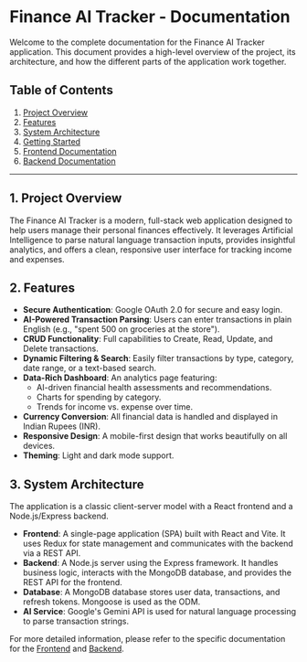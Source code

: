 # Finance AI Tracker - Documentation

Welcome to the complete documentation for the Finance AI Tracker application. This document provides a high-level overview of the project, its architecture, and how the different parts of the application work together.

## Table of Contents

1.  [Project Overview](#project-overview)
2.  [Features](#features)
3.  [System Architecture](#system-architecture)
4.  [Getting Started](./README.md#getting-started)
5.  [Frontend Documentation](./frontend.md)
6.  [Backend Documentation](./backend.md)

---

## 1. Project Overview

The Finance AI Tracker is a modern, full-stack web application designed to help users manage their personal finances effectively. It leverages Artificial Intelligence to parse natural language transaction inputs, provides insightful analytics, and offers a clean, responsive user interface for tracking income and expenses.

## 2. Features

-   **Secure Authentication**: Google OAuth 2.0 for secure and easy login.
-   **AI-Powered Transaction Parsing**: Users can enter transactions in plain English (e.g., "spent 500 on groceries at the store").
-   **CRUD Functionality**: Full capabilities to Create, Read, Update, and Delete transactions.
-   **Dynamic Filtering & Search**: Easily filter transactions by type, category, date range, or a text-based search.
-   **Data-Rich Dashboard**: An analytics page featuring:
    -   AI-driven financial health assessments and recommendations.
    -   Charts for spending by category.
    -   Trends for income vs. expense over time.
-   **Currency Conversion**: All financial data is handled and displayed in Indian Rupees (INR).
-   **Responsive Design**: A mobile-first design that works beautifully on all devices.
-   **Theming**: Light and dark mode support.

## 3. System Architecture

The application is a classic client-server model with a React frontend and a Node.js/Express backend.

-   **Frontend**: A single-page application (SPA) built with React and Vite. It uses Redux for state management and communicates with the backend via a REST API.
-   **Backend**: A Node.js server using the Express framework. It handles business logic, interacts with the MongoDB database, and provides the REST API for the frontend.
-   **Database**: A MongoDB database stores user data, transactions, and refresh tokens. Mongoose is used as the ODM.
-   **AI Service**: Google's Gemini API is used for natural language processing to parse transaction strings.

For more detailed information, please refer to the specific documentation for the [Frontend](./frontend.md) and [Backend](./backend.md).
